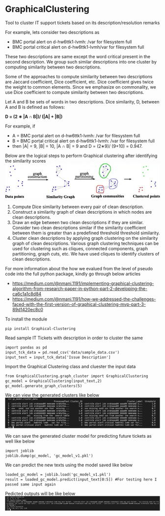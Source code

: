 # GraphicalClustering
Tool to cluster IT support tickets based on its description/resolution remarks

For example, lets consider two descriptions as

* BMC portal alert on d-hw6ttk1-lvmh: /var for filesystem full
* BMC portal critical alert on d-hw6ttk1-lvmh/var for filesystem full

These two descriptions are same except the word critical present in the second description. We group such similar descriptions into one cluster by computing similarity between two descriptions.

Some of the approaches to compute similarity between two descriptions are Jaccard coefficient, Dice coefficient, etc. Dice coefficient gives twice the weight to common elements. Since we emphasize on commonality, we use Dice coefficient to compute similarity between two descriptions.

Let A and B be sets of words in two descriptions. Dice similarity, D, between A and B is defined as follows:

**D = (2 ∗ |A ∩ B|)/ (|A| + |B|)**

For example, if
* A = BMC portal alert on d-hw6ttk1-lvmh: /var for filesystem full
* B = BMC portal critical alert on d-hw6ttk1-lvmh: /var for filesystem full
* then |A| = 9, |B| = 10, |A ∩ B| = 9 and D = (2∗9)/ (9+10) = 0.947.

Below are the logical steps to perform Graphical clustering after identifying the similarity scores
![Screenshot](Graphical_Clustering_flow.jpg)



1. Compute Dice similarity between every pair of clean description.
2. Construct a similarity graph of clean descriptions in which nodes are clean descriptions.
3. Draw an edge between two clean descriptions if they are similar. Consider two clean descriptions similar if the similarity coefficient between them is greater than a predefined threshold threshold similarity.
4. Cluster clean descriptions by applying graph clustering on the similarity graph of clean descriptions. Various graph clustering techniques can be used for clustering such as cliques, connected components, graph partitioning, graph cuts, etc. We have used cliques to identify clusters of clean descriptions.

For more information about the how we evalued from the level of pseudo code into the full python package, kindly go through below articles

* https://medium.com/@nmani.1191/implementing-graphical-clustering-algorithm-from-research-paper-in-python-part-2-developing-the-ca6c1a1c8d84
* https://medium.com/@nmani.1191/how-we-addressed-the-challenges-faced-with-the-first-version-of-graphical-clustering-mvp-part-3-89d1420ec8c0

To install the module
```
pip install Graphical-Clustering
```

Read sample IT Tickets with description in order to cluster the same
```
import pandas as pd
input_tck_data = pd.read_csv('data/sample_data.csv')
input_text = input_tck_data['Issue Description']
```

Import the Graphical Clustering class and cluester the input data
```
from GraphicalClustering.graph_cluster import GraphicalClustering
gc_model = GraphicalClustering(input_text,2)
gc_model.generate_graph_clusters(5)
```
We can view the generated clusters like below
![Screenshot](output.jpg)

We can save the generated cluster model for predicting future tickets as well like below
```
import joblib
joblib.dump(gc_model, 'gc_model_v1.pkl')
```

We can predict the new texts using the model saved like below
```
loaded_gc_model = joblib.load('gc_model_v1.pkl')
result = loaded_gc_model.predict(input_text[0:5]) #For testing here I passed same input again
```

Pedicted outputs will be like below
![Screenshot](prediction_output.jpg)